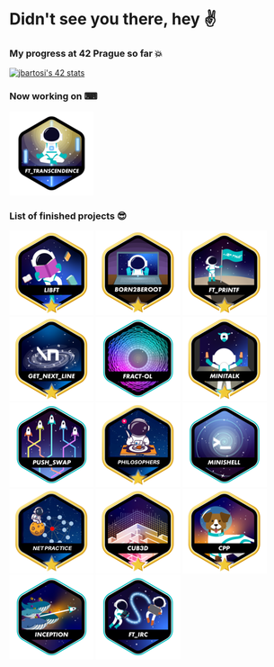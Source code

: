 # Didn't see you there, hey ✌️

### My progress at 42 Prague so far 💥

[![jbartosi's 42 stats](https://badge.mediaplus.ma/black/jbartosi?1337Badge=off&UM6P=off)](https://github.com/oakoudad/badge42)

### Now working on ⌨

![transendence](ft_transcendencen.png)

### List of finished projects 😎

<a href="https://github.com/AntessTerra/libft">![libft](libft-bonus.png)</a>
![born2beroot](born2beroot-bonus.png)
<a href="https://github.com/AntessTerra/ft_printf">![printf](ft_printf-bonus.png)</a>
<a href="https://github.com/AntessTerra/get_next_line">![nextline](get_next_line-bonus.png)</a>
<a href="https://github.com/AntessTerra/fract-ol">![fractol](fract-ole.png)</a>
<a href="https://github.com/AntessTerra/minitalk">![minitalk](minitalk-bonus.png)</a>
<a href="https://github.com/AntessTerra/push_swap">![pushswap](push_swap.png)</a>
<a href="https://github.com/AntessTerra/deadly_philosophy">![philosophers](philosophers-bonus.png)</a>
<a href="https://github.com/AntessTerra/minishell">![philosophers](minishelle.png)</a>
<a href="https://github.com/AntessTerra/net_practice">![net-practice](net_practice-bonus.png)</a>
<a href="https://github.com/xhelp00/cub3d">![cub-3d](cub3dm.png)</a>
<a href="https://github.com/AntessTerra/cpp">![cpp](cppm.png)</a>
![inception](inceptione.png)
<a href="https://github.com/xhelp00/ft_irc">![irc](ft_irce.png)</a>
